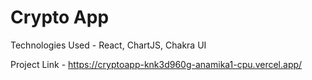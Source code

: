 # Crypto App

Technologies Used - React, ChartJS, Chakra UI

Project Link - https://cryptoapp-knk3d960g-anamika1-cpu.vercel.app/
